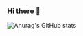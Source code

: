 ### Hi there 👋

![Anurag's GitHub stats](https://github-readme-stats.vercel.app/api?username=pois689&hide=stars,contribsshow_icons=true&theme=radical)


